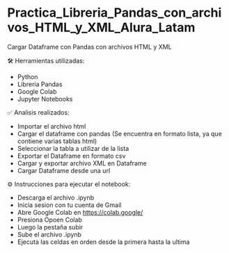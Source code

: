 # Practica_Libreria_Pandas_con_archivos_HTML_y_XML_Alura_Latam
Cargar Dataframe con Pandas con archivos HTML y XML

🛠️ Herramientas utilizadas:

- Python
- Libreria Pandas
- Google Colab
- Jupyter Notebooks

✅ Analisis realizados:

- Importar el archivo html
- Cargar el dataframe con pandas (Se encuentra en formato lista, ya que contiene varias tablas html)
- Seleccionar la tabla a utilizar de la lista
- Exportar el Dataframe en formato csv
- Cargar y exportar archivo XML en Dataframe
- Cargar Dataframe desde una url 
 
⚙️ Instrucciones para ejecutar el notebook:

- Descarga el archivo .ipynb
- Inicia sesion con tu cuenta de Gmail
- Abre Google Colab en https://colab.google/
- Presiona Opoen Colab
- Luego la pestaña subir
- Sube el archivo .ipynb
- Ejecuta las celdas en orden desde la primera hasta la ultima
